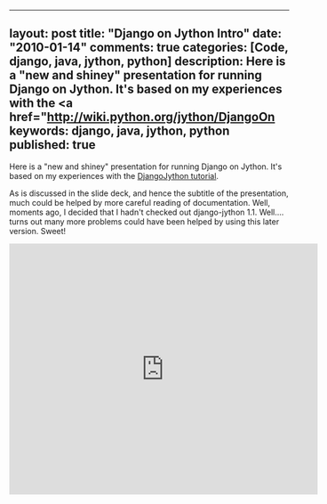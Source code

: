 
---
layout: post
title: "Django on Jython Intro"
date: "2010-01-14"
comments: true
categories: [Code, django, java, jython, python]
description: Here is a "new and shiney" presentation for running Django on Jython.  It's based on my experiences with the <a href="http://wiki.python.org/jython/DjangoOn
keywords: django, java, jython, python
published: true
---

Here is a "new and shiney" presentation for running Django on Jython.  It's based on my experiences with the <a href="http://wiki.python.org/jython/DjangoOnJython">DjangoJython tutorial</a>.

As is discussed in the slide deck, and hence the subtitle of the presentation, much could be helped by more careful reading of documentation.  Well, moments ago, I decided that I hadn't checked out django-jython 1.1.  Well.... turns out many more problems could have been helped by using this later version.  Sweet!
<!--more-->

<iframe src="http://docs.google.com/present/embed?id=dcsq834g_86dgfnbkdg&size=m" frameborder="0" width="555" height="451"></iframe>


  
